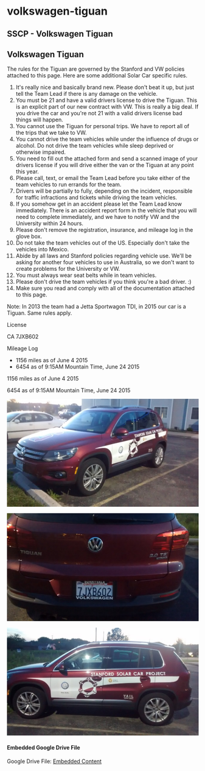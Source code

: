 # volkswagen-tiguan

## SSCP - Volkswagen Tiguan

## Volkswagen Tiguan

The rules for the Tiguan are governed by the Stanford and VW policies attached to this page. Here are some additional Solar Car specific rules.&#x20;

1. It's really nice and basically brand new. Please don't beat it up, but just tell the Team Lead if there is any damage on the vehicle.
2. You must be 21 and have a valid drivers license to drive the Tiguan. This is an explicit part of our new contract with VW. This is really a big deal. If you drive the car and you're not 21 with a valid drivers license bad things will happen.
3. You cannot use the Tiguan for personal trips. We have to report all of the trips that we take to VW.
4. You cannot drive the team vehicles while under the influence of drugs or alcohol. Do not drive the team vehicles while sleep deprived or otherwise impaired.&#x20;
5. You need to fill out the attached form and send  a scanned image of your drivers license if you will drive either the van or the Tiguan at any point this year.
6. Please call, text, or email the Team Lead before you take either of the team vehicles to run errands for the team.
7. Drivers will be partially to fully, depending on the incident, responsible for traffic infractions and tickets while driving the team vehicles.
8. If you somehow get in an accident please let the Team Lead  know immediately. There is an accident report form in the vehicle that you will need to complete immediately, and we have to notify VW and the University within 24 hours.
9. Please don't remove the registration, insurance, and mileage log in the glove box.
10. Do not take the team vehicles out of the US. Especially don't take the vehicles into Mexico.
11. Abide by all laws and Stanford policies regarding vehicle use. We'll be asking for another four vehicles to use in Australia, so we don't want to create problems for the University or VW.
12. You must always wear seat belts while in team vehicles.
13. Please don't drive the team vehicles if you think you're a bad driver. :)
14. Make sure you read and comply with all of the documentation attached to this page.

Note: In 2013 the team had a Jetta Sportwagon TDI, in 2015 our car is a Tiguan. Same rules apply.&#x20;

License

CA 7JXB602

Mileage Log

* 1156 miles as of June 4 2015
* &#x20;6454 as of 9:15AM Mountain Time, June 24 2015

1156 miles as of June 4 2015

&#x20;6454 as of 9:15AM Mountain Time, June 24 2015

![](../../../../assets/image_b4cae231c9.jpg)

![](../../../../assets/image_694155958c.jpg)

![](../../../../assets/image_f8481fc880.jpg)

#### Embedded Google Drive File

Google Drive File: [Embedded Content](https://drive.google.com/embeddedfolderview?id=1DGsXngbu9NXbCSDGo8_AknE5OHUdX7GR#list)
